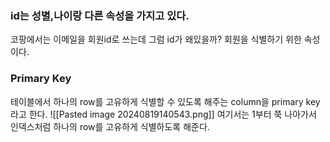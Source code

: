 ### id는 성별,나이랑 다른 속성을 가지고 있다.
코팡에서는 이메일을 회원id로 쓰는데 그럼 id가 왜있을까?
회원을 식별하기 위한 속성이다.
### Primary Key
테이블에서 하나의 row를 고유하게 식별할 수 있도록 해주는 column을 primary key라고 한다.
![[Pasted image 20240819140543.png]]
여기서는 1부터 쭉 나아가서 인덱스처럼 하나의 row를 고유하게 식별하도록 해준다.